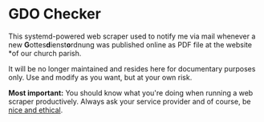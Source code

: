 # GDO Checker

This systemd-powered web scraper used to notify me via mail whenever a new
**G**ottes**d**ienst**o**rdnung was published online as PDF file at the website
*of our church parish.

It will be no longer maintained and resides here for documentary purposes only.
Use and modify as you want, but at your own risk.

**Most important:** You should know what you're doing when running a web scraper
productively. Always ask your service provider and of course, be [nice and
ethical](https://infatica.io/blog/web-scraping-legality/#ethical).

